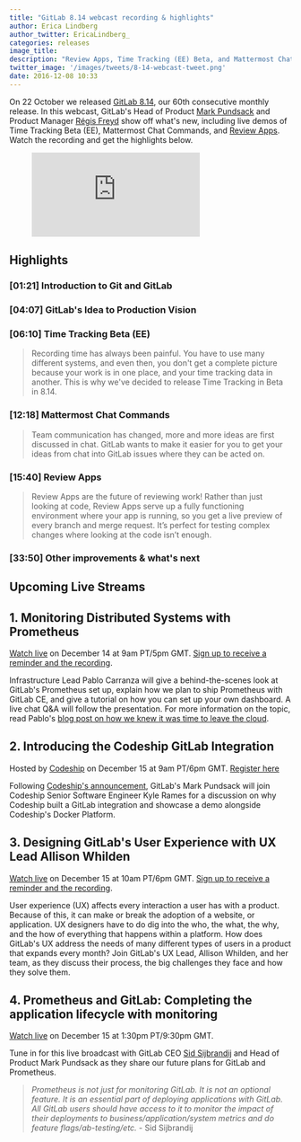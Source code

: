 ```yaml
---
title: "GitLab 8.14 webcast recording & highlights"
author: Erica Lindberg
author_twitter: EricaLindberg_
categories: releases
image_title:
description: "Review Apps, Time Tracking (EE) Beta, and Mattermost Chat Commands released!"
twitter_image: '/images/tweets/8-14-webcast-tweet.png'
date: 2016-12-08 10:33
---
```


On 22 October we released [GitLab 8.14][8-14-release-post], our 60th consecutive monthly release. In this webcast, GitLab's Head of Product [Mark Pundsack][mark-twitter] and Product Manager [Régis Freyd][regis-twitter] show off what's new, including live demos of Time Tracking Beta (EE), Mattermost Chat
Commands, and [Review Apps][review-apps-post]. Watch the recording and get the highlights below.

<figure class="video_container">
<iframe src="https://www.youtube.com/embed/CteZol_7pxo" frameborder="0" allowfullscreen="true"> </iframe>
</figure>

## Highlights

### [01:21] Introduction to Git and GitLab
### [04:07] GitLab's Idea to Production Vision
### [06:10] Time Tracking Beta (EE)

> Recording time has always been painful. You have to use many different systems, and even then, you don't get a complete picture because your work is in one place, and your time tracking data in another. This is why we've decided to release Time Tracking in Beta in 8.14.

### [12:18] Mattermost Chat Commands

> Team communication has changed, more and more ideas are first discussed in chat. GitLab wants to make it easier for you to get your ideas from chat into GitLab issues where they can be acted on.

### [15:40] Review Apps

> Review Apps are the future of reviewing work! Rather than just looking at code, Review Apps serve up a fully functioning environment where your app is running, so you get a live preview of every branch and merge request. It’s perfect for testing complex changes where looking at the code isn’t enough.

### [33:50] Other improvements & what's next


## Upcoming Live Streams

## 1. Monitoring Distributed Systems with Prometheus

[Watch live][infra-livestream] on December 14 at 9am PT/5pm GMT. [Sign up to receive a reminder and the recording][infra-lp].

Infrastructure Lead Pablo Carranza will give a behind-the-scenes look at GitLab's Prometheus set up, explain how we plan to ship Prometheus with GitLab CE, and give a tutorial on how you can set up your own dashboard. A live chat Q&A will follow the presentation.
For more information on the topic, read Pablo's [blog post on how we knew it was time to leave the cloud][bare-metal].

## 2. Introducing the Codeship GitLab Integration

Hosted by [Codeship][codeship-lp] on December 15 at 9am PT/6pm GMT. [Register here][codeship-lp]

Following [Codeship's announcement][codeship-post], GitLab's Mark Pundsack will join Codeship Senior Software Engineer Kyle Rames for a discussion on why Codeship built a GitLab integration and showcase a demo alongside Codeship's Docker Platform.

## 3. Designing GitLab's User Experience with UX Lead Allison Whilden

[Watch live][ux-livestream] on December 15 at 10am PT/6pm GMT. [Sign up to receive a reminder and the recording][ux-lp].

User experience (UX) affects every interaction a user has with a product. Because of this, it can make or break the adoption of a website, or application. UX designers have to do dig into the who, the what, the why, and the how of everything that happens within a platform.
How does GitLab's UX address the needs of many different types of users in a product that expands every month? Join GitLab's UX Lead, Allison Whilden, and her team, as they discuss their process, the big challenges they face and how they solve them.

## 4. Prometheus and GitLab: Completing the application lifecycle with monitoring

[Watch live][sid-livestream] on December 15 at 1:30pm PT/9:30pm GMT.

Tune in for this live broadcast with GitLab CEO [Sid Sijbrandij][sid-twitter] and Head of Product Mark Pundsack as
they share our future plans for GitLab and Prometheus.

> _Prometheus is not just for monitoring GitLab. It is not an optional feature. It is an essential part of deploying applications with GitLab. All GitLab users should have access to it to monitor the impact of their deployments to business/application/system metrics and do feature flags/ab-testing/etc._ - Sid Sijbrandij


<!-- identifiers -->
[bare-metal]: /2016/11/10/why-choose-bare-metal/
[ci-post]: /blog/2016/08/05/continuous-integration-delivery-and-deployment-with-gitlab/
[codeship-lp]: http://bit.ly/2g2jFjG
[codeship-post]: https://blog.codeship.com/codeship-launches-gitlab-support/
[cr-post]: /2016/05/23/gitlab-container-registry/
[infra-lp]: https://page.gitlab.com/20161207_PrometheusWebcast_LandingPage.html
[infra-livestream]: https://www.youtube.com/watch?v=WzAzm0C15W8
[mark-twitter]: https://twitter.com/MarkPundsack
[regis-twitter]: https://twitter.com/djaiss
[review-apps-post]: /2016/11/22/introducing-review-apps/
[sid-livestream]: https://www.youtube.com/watch?v=rT92jecagQo
[sid-twitter]: https://twitter.com/sytses
[ux-lp]: https://page.gitlab.com/UXLiveStream_LandingPage.html
[ux-livestream]: https://www.youtube.com/watch?v=Lxy1jET5pww
[8-14-release-post]: /2016/11/22/gitlab-8-14-released/
